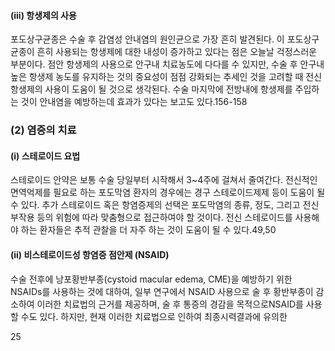 #### (iii) 항생제의 사용
포도상구균종은 수술 후 감염성 안내염의 원인균으로 가장 흔히 발견된다. 이 포도상구균종이 흔히 사용되는 항생제에 대한 내성이 증가하고 있다는 점은 오늘날 걱정스러운 부분이다. 점안 항생제의 사용으로 안구내 치료농도에 다다를 수 있지만, 수술 후 안구내 높은 항생제 농도를 유지하는 것의 중요성이 점점 강화되는 추세인 것을 고려할 때 전신 항생제의 사용이 도움이 될 것으로 생각된다. 수술 마지막에 전방내에 항생제를 주입하는 것이 안내염을 예방하는데 효과가 있다는 보고도 있다.156-158

### (2) 염증의 치료
#### (i) 스테로이드 요법
스테로이드 안약은 보통 수술 당일부터 시작해서 3~4주에 걸쳐서 줄여간다. 전신적인 면역억제를 필요로 하는 포도막염 환자의 경우에는 경구 스테로이드제제 등이 도움이 될 수 있다. 추가 스테로이드 혹은 항염증제의 선택은 포도막염의 종류, 정도, 그리고 전신부작용 등의 위험에 따라 맞춤형으로 접근하여야 할 것이다. 전신 스테로이드를 사용해야 하는 환자들은 추적 관찰을 더 자주 하는 것이 도움이 될 수 있다.49,50

#### (ii) 비스테로이드성 항염증 점안제 (NSAID)
수술 전후에 낭포황반부종(cystoid macular edema, CME)을 예방하기 위한 NSAIDs를 사용하는 것에 대하여, 일부 연구에서 NSAID 사용으로 술 후 황반부종이 감소하여 이러한 치료법의 근거를 제공하며, 술 후 통증의 경감을 목적으로NSAID를 사용할 수도 있다. 하지만, 현재 이러한 치료법으로 인하여 최종시력결과에 유의한

<PAGE>25